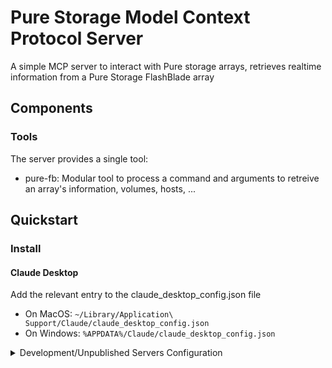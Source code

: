 # Pure Storage Model Context Protocol Server

A simple MCP server to interact with Pure storage arrays, retrieves realtime information from a Pure Storage FlashBlade array

## Components

### Tools
The server provides a single tool:
 - pure-fb: Modular tool to process a command and arguments to retreive an array's information, volumes, hosts, ...

## Quickstart

### Install

#### Claude Desktop
Add the relevant entry to the claude_desktop_config.json file

- On MacOS: `~/Library/Application\ Support/Claude/claude_desktop_config.json`
- On Windows: `%APPDATA%/Claude/claude_desktop_config.json`

<details>
  <summary>Development/Unpublished Servers Configuration</summary>
 
  "mcpServers": {
    "pureflashblade": {
      "command": "uv",
      "args": [
        "--directory",
        "/path/to/pure-mcp-server",
        "run",
        "pure-mcp-server"
      ]
    }
  }
  
</details>


